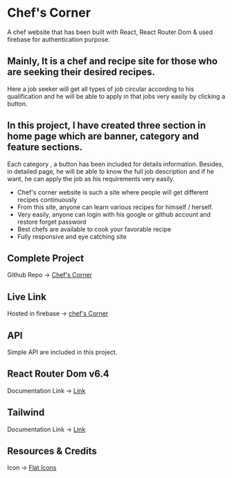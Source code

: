 # Chef's Corner

A chef website that has been built with React, React Router Dom & used firebase for authentication purpose.

## Mainly, It is a chef and recipe site for those who are seeking their desired recipes. 
Here a job seeker will get all types of job circular according to his qualification and he will be able to apply in that jobs very easily by clicking a button.

## In this project, I have created three section in home page which are banner, category and feature sections.  

Each category , a button has been included for details information. Besides, in detailed page, he will be able to know the full job description and if he want, he can apply the job as his requirements very easily.

* Chef's corner website is such a site where people will get different recipes continuously
* From this site, anyone can learn various recipes for himself / herself.   
* Very easily, anyone can login with his google or github account and restore forget password
* Best chefs are available to cook your favorable recipe
* Fully responsive and eye catching site

## Complete Project
Github Repo -> [Chef's Corner](https://github.com/programming-hero-web-course-4/b7a10-chef-recipe-hunter-client-side-btamit)

## Live Link
Hosted in firebase -> [chef's Corner](https://chef-corner-client.web.app/)

## API 
Simple API are included in this project.

## React Router Dom v6.4 
Documentation Link -> [Link](https://reactrouter.com/en/main/start/overview)

## Tailwind
Documentation Link -> [Link](https://tailwindcss.com/docs/installation)


## Resources & Credits
Icon -> [Flat Icons](https://www.flaticon.com/search?word=job%20seeker)
